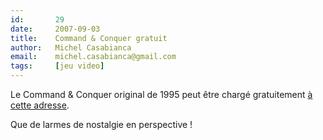 ```yaml
---
id:       29
date:     2007-09-03
title:    Command & Conquer gratuit
author:   Michel Casabianca
email:    michel.casabianca@gmail.com
tags:     [jeu video]
---
```


Le Command & Conquer original de 1995 peut être chargé gratuitement [à cette adresse](http://www.commandandconquer.com/intel/default.aspx?id=61#NewsMain).

<!--more-->

Que de larmes de nostalgie en perspective !
